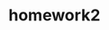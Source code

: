 # homework2
<!--DOCTYPE html>
<html lang="en">
<head>
    <meta charset="UTF-8">
    <title>Index</title>

    --insert bootstrap link (in header, before body)--
    <link rel="stylesheet" href="https://maxcdn.bootstrapcdn.com/bootstrap/4.0.0/css/bootstrap.min.css">
    --insert custom css link
    <link rel="stylesheet" type="text/css" href="css/style.css">
</head>
    <body>
        --insert navbar bootstrap--
        <nav class="navbar navbar-expand-lg navbar-white bg-white">
            <a class="navbar-brand" href="#">Taylor Allen</a>
            <button class="navbar-toggler" type="button" data-toggle="collapse" data-target="#navbarText" aria-controls="navbarText" aria-expanded="false" aria-label="Toggle navigation">
              <span class="navbar-toggler-icon"></span>
            </button>
            <div class="collapse navbar-collapse" id="navbarText">
              <ul class="navbar-nav mr-auto">
                <li class="nav-item active">
                  <a class="nav-link" href="#">About <span class="sr-only">(current)</span></a>
                </li>
                <li class="nav-item">
                  <a class="nav-link" href="#">Contact</a>
                </li>
                <li class="nav-item">
                  <a class="nav-link" href="#">Portfolio</a>
                </li>
              </ul>
            </div>
          </nav>

<div class="container">
        <section id="main-bio">

            <h2>About Me</h2>

            <img src="assets/images/20190907_153502.jpg" alt="Taylor" width="200">

            <p>
                Hello Everyone and welcome to my page! I assumed the Bio would be the easiest part of
                this assignment, however I'm having flashbacks to all the writer's block I used to
                experience in previous classes and can't seem to find words to make sentences. I've
                spent the last 8 years overworking myself, traveling whenever possible, and waiting on
                some higher power to force me down the right path (whatever that is).

                I am the middle child of 5. You are probably assuming that I was the typical
                "forgotten" child, and you are absolutely right! I didn't received the same level
                guidance and discipline as my ther siblings, but I don't think I turned out too bad.
                I've had to learn how to figure a lot of things out on my own, which helped me gain 
                independence, learning skills, and self motivation.

                My main study over the years has been foreign language, and coding definitely qualifies
                as a new foreign language to add to my list.
            </p>
        </section>

    </div>
   
        <div class="content">
            
        </div>
        <footer class="footer"></footer>
        <footer>
            <p>Copyright ©</p>
        </footer>

    </body>
</html>


cant get photo to expand full

at 767px header make header expand